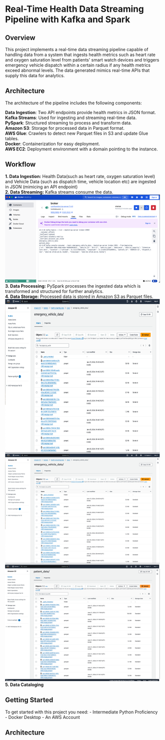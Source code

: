 <h1><strong>Real-Time Health Data Streaming Pipeline with Kafka and Spark</strong></h1>

<h2><strong>Overview</strong></h2>
This project implements a real-time data streaming pipeline capable of handling data from a system that ingests health metrics such as heart rate and oxygen saturation level from patients' smart watch devices and triggers emergency vehicle dispatch within a certain radius if any health metrics exceed abnormal levels. The data generated mimics real-time APIs that supply this data for analytics.

<h2><strong>Architecture</strong></h2>
The architecture of the pipeline includes the following components:

**Data Ingestion**: Two API endpoints provide health metrics in JSON format.<br>
**Kafka Streams**: Used for ingesting and streaming real-time data.<br>
**PySpark**: Structured streaming to process and transform data.<br>
**Amazon S3**: Storage for processed data in Parquet format.<br>
**AWS Glue**: Crawlers to detect new Parquet files in S3 and update Glue tables.<br>
**Docker**: Containerization for easy deployment.<br>
**AWS EC2**: Deployment environment with a domain pointing to the instance.

<h2><strong>Workflow</strong></h2>

**1. Data Ingestion:** Health Data(such as heart rate, oxygen saturation level) and Vehicle Data (such as dispatch time, vehicle location etc) are ingested in JSON (mimicing an API endpoint) <br>
**2. Data Streaming:** Kafka streams consume the data.
![Example Image](images/verify-data-sent-to-kafka-stream.png)
<br>
**3. Data Processing:** PySpark processes the ingested data which is transformed and structured for further analytics.<br>
**4. Data Storage:** Processed data is stored in Amazon S3 as Parquet files.
<img src="images/vehicle-data-in-s3.png" alt="Example Image" style="height:500px;">
![Example Image](images/vehicle-data-in-s3.png)
![Example Image](images/data-sent-to-patient-dir-in-s3.png)
<br>
**5. Data Cataloging**

<h2><strong>Getting Started</strong></h2>
To get started with this project you need:
- Intermediate Python Proficiency
- Docker Desktop 
- An AWS Account





<h2><strong>Architecture</strong></h2>
